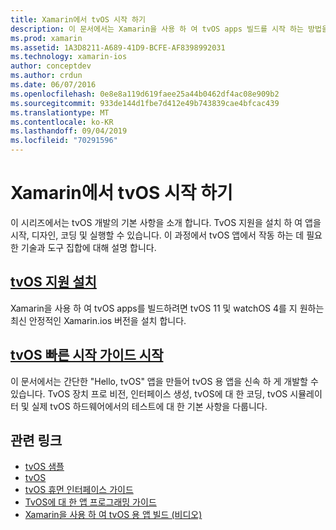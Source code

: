 ```yaml
---
title: Xamarin에서 tvOS 시작 하기
description: 이 문서에서는 Xamarin을 사용 하 여 tvOS apps 빌드를 시작 하는 방법을 설명 합니다. 설치 가이드 및 빠른 시작 가이드에 연결 됩니다.
ms.prod: xamarin
ms.assetid: 1A3D8211-A689-41D9-BCFE-AF8398992031
ms.technology: xamarin-ios
author: conceptdev
ms.author: crdun
ms.date: 06/07/2016
ms.openlocfilehash: 0e8e8a119d619faee25a44b0462df4ac08e909b2
ms.sourcegitcommit: 933de144d1fbe7d412e49b743839cae4bfcac439
ms.translationtype: MT
ms.contentlocale: ko-KR
ms.lasthandoff: 09/04/2019
ms.locfileid: "70291596"
---
```

# <a name="getting-started-with-tvos-in-xamarin"></a>Xamarin에서 tvOS 시작 하기

이 시리즈에서는 tvOS 개발의 기본 사항을 소개 합니다. TvOS 지원을 설치 하 여 앱을 시작, 디자인, 코딩 및 실행할 수 있습니다. 이 과정에서 tvOS 앱에서 작동 하는 데 필요한 기술과 도구 집합에 대해 설명 합니다.

## <a name="installing-tvos-supportiostvosget-startedinstallationmd"></a>[tvOS 지원 설치](~/ios/tvos/get-started/installation.md)

Xamarin을 사용 하 여 tvOS apps를 빌드하려면 tvOS 11 및 watchOS 4를 지 원하는 최신 안정적인 Xamarin.ios 버전을 설치 합니다.

## <a name="hello-tvos-quick-start-guideiostvosget-startedhello-tvosmd"></a>[tvOS 빠른 시작 가이드 시작](~/ios/tvos/get-started/hello-tvos.md)

이 문서에서는 간단한 "Hello, tvOS" 앱을 만들어 tvOS 용 앱을 신속 하 게 개발할 수 있습니다. TvOS 장치 프로 비전, 인터페이스 생성, tvOS에 대 한 코딩, tvOS 시뮬레이터 및 실제 tvOS 하드웨어에서의 테스트에 대 한 기본 사항을 다룹니다.


## <a name="related-links"></a>관련 링크

- [tvOS 샘플](https://docs.microsoft.com/samples/browse/?products=xamarin&term=Xamarin.iOS+tvOS)
- [tvOS](https://developer.apple.com/tvos/)
- [tvOS 휴먼 인터페이스 가이드](https://developer.apple.com/tvos/human-interface-guidelines/)
- [TvOS에 대 한 앱 프로그래밍 가이드](https://developer.apple.com/library/prerelease/tvos/documentation/General/Conceptual/AppleTV_PG/)
- [Xamarin을 사용 하 여 tvOS 용 앱 빌드 (비디오)](https://university.xamarin.com/lightninglectures/tvos-with-xamarin)
